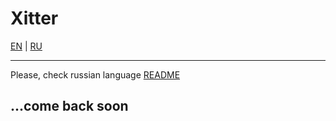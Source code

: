 # Xitter

[EN](./README.md) | [RU](./README.ru.md)

---

Please, check russian
language [README](./README.ru.md)

## ...come back soon
